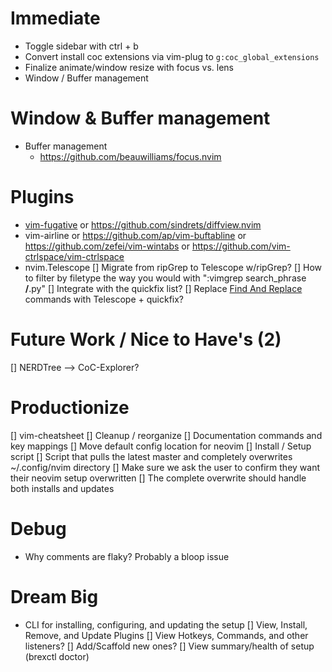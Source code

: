 # Immediate
- Toggle sidebar with ctrl + b
- Convert install coc extensions via vim-plug to `g:coc_global_extensions`
- Finalize animate/window resize with focus vs. lens
- Window / Buffer management

# Window & Buffer management
- Buffer management
  - https://github.com/beauwilliams/focus.nvim

# Plugins
- [vim-fugative](https://github.com/tpope/vim-fugitive) or https://github.com/sindrets/diffview.nvim
- vim-airline or https://github.com/ap/vim-buftabline or https://github.com/zefei/vim-wintabs or https://github.com/vim-ctrlspace/vim-ctrlspace
- nvim.Telescope
  [] Migrate from ripGrep to Telescope w/ripGrep?
    [] How to filter by filetype the way you would with ":vimgrep search_phrase **/**.py"
  [] Integrate with the quickfix list?
  [] Replace [Find And Replace](https://github.com/brooth/far.vim) commands with Telescope + quickfix?


# Future Work / Nice to Have's (2)
[] NERDTree --> CoC-Explorer?

# Productionize
[] vim-cheatsheet
[] Cleanup / reorganize
[] Documentation commands and key mappings
[] Move default config location for neovim
[] Install / Setup script
  [] Script that pulls the latest master and completely overwrites ~/.config/nvim directory
    [] Make sure we ask the user to confirm they want their neovim setup overwritten
    [] The complete overwrite should handle both installs and updates

# Debug
- Why comments are flaky? Probably a bloop issue

# Dream Big
- CLI for installing, configuring, and updating the setup
    [] View, Install, Remove, and Update Plugins
    [] View Hotkeys, Commands, and other listeners?
      [] Add/Scaffold new ones?
    [] View summary/health of setup (brexctl doctor)
